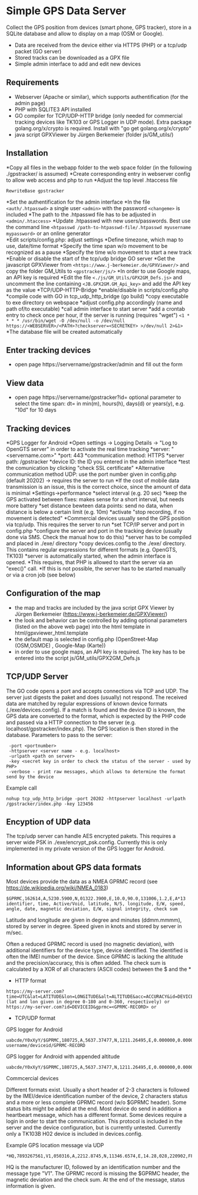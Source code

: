 Simple GPS Data Server
======================

Collect the GPS position from devices (smart phone, GPS tracker), store in a SQLite database and allow to display on a map (OSM or Google).
- Data are received from the device either via HTTPS (PHP) or a tcp/udp packet (GO server)
- Stored tracks can be downloaded as a GPX file
- Simple admin interface to add and edit new devices

Requirements
------------
- Webserver (Apache or similar), which supports authentification (for the admin page)
- PHP with SQLITE3 API installed 
- GO compiler for TCP/UDP-HTTP bridge (only needed for commercial tracking devices like TK103 or GPS Logger in UDP mode).
  Extra package golang.org/x/crypto is required. Install with "go get golang.org/x/crypto"
- java script GPXViewer by Jürgen Berkemeier (folder js/GM_utils/)

Installation
------------
*Copy all files in the webapp folder to the web space folder (in the following ./gpstracker/ is assumed)
*Create corresponding entry in webserver config to allow web access and php to run
*Adjust the top level .htaccess file
 ```
 RewriteBase gpstracker
 ```
*Set the authentification for the admin interface
  *In the file `<auth/.htpasswd>` a single user `<admin>` with the password `<changeme>` is included
  *The path to the .htpasswd file has to be adjusted in `<admin/.htaccess>`
  *Update .htpasswd with new users/passwords. Best use the command line `<htpasswd /path-to-htpasswd-file/.htpasswd myusername mypassword>` or an online generator  
*Edit scripts/config.php: adjust settings
  *Define timezone, which map to use, date/time format
  *Specify the time span w/o movement to be recognized as a pause
  *Specify the time w/o movement to start a new track
  *Enable or disable the start of the tcp/udp bridge GO server 
*Get the javascript GPXViewer from `<https://www.j-berkemeier.de/GPXViewer/>` and copy the folder GM_Utils to `<gpstracker/js/>`
  *In order to use Google maps, an API key is required
  *Edit the file `<./js/GM_Utils/GPX2GM_Defs.js>` and uncomment the line containing  `<JB.GPX2GM.GM_Api_key>` and add the API key as the value
*TCP/UDP-HTTP-Bridge 
  *enable/disable in scripts/config.php
  *compile code with GO in tcp_udp_http_bridge (go build)
  *copy executable to exe directory on webspace
  *adjust config.php accordingly (name and path of/to executable)
  *call admin interface to start server
  *add a crontab entry to check once per hour, if the server is running (requires "wget")
   `<1 * * * * /usr/bin/wget -O /dev/null -o /dev/null https://<WEBSERVER>/<PATH>?checkserver=<SECRETKEY> >/dev/null 2>&1>`	 	 
*The database file will be created automatically
	
Enter tracking devices
----------------------
- open page https://servername/gpstracker/admin and fill out the form

View data
---------
- open page https://servername/gpstracker?id=<ID of device>
  optional parameter to select the time span: dt=<time span> in min(m), hours(h), days(d) or years(y), e.g. "10d" for 10 days 

Tracking devices
----------------
*GPS Logger for Android
  *Open settings -> Logging Details -> "Log to OpenGTS server" in order to activate the real time tracking
	 *server: "<servername.com>"
	 *port: 443
	 *communication method: HTTPS
	 *server path: /gpstracker
	 *device ID: the ID you entered in the admin interface
	 *test the comunication by clicking "check SSL certificate"
  *Alternative communication method UDP: use the port number given in config.php (default 20202) -> requires the server to run
  *If the cost of mobile data transmission is an issue, this is the correct choice, since the amount of data is minimal
  *Settings->performance
     *select interval  (e.g. 20 sec)
     *keep the GPS activated between fixes: makes sense for a short interval, but needs more battery 
     *set distance bewteen data points: send no data, when distance is below a certain limit (e.g. 10m)
     *activate "stop recording, if no movement is detected"
*Commercial devices usually send the GPS position via tcp/udp. This requires the server to run
  *set TCP/IP server and port in config.php 
  *configure the server and port in the tracking device (usually done via SMS. Check the manual how to do this)
  *server has to be compiled and placed in ./exe/ directory
  *copy devices.config to the ./exe/ directory. This contains regular expressions for different formats (e.g. OpenGTS, TK103)
  *server is automatically started, when the admin interface is opened. 
    *This requires, that PHP is allowed to start the server via an "exec()" call. 
    *If this is not possible, the server has to be started manually or via a cron job (see below)

Configuration of the map
------------------------
- the map and tracks are included by the java script GPX Viewer by Jürgen Berkemeier (https://www.j-berkemeier.de/GPXViewer/)
- the look and behavior can be controlled by adding optional parameters (listed on the above web page) into the html template in html/gpxviewer_html.template
- the default map is selected in config.php (OpenStreet-Map (OSM,OSMDE) , Google-Map (Karte)) 
- in order to use google maps, an API key is required. The key has to be entered into the script js/GM_utils/GPX2GM_Defs.js
 
TCP/UDP Server
--------------
The GO code opens a port and accepts connections via TCP and UDP. The server just digests the paket and does (usually) not respond. The received data are matched by regular expressions of known device formats (./exe/devices.config). If a match is found and the device ID is known, the GPS data are converted to the format, which is expected by the PHP code and passed via a HTTP connection to the server (e.g. localhost/gpstracker/index.php). The GPS location is then stored in the database. 
Parameters to pass to the server:
```
 -port <portnumber>
 -httpserver <server name - e.g. localhost>
 -urlpath <path on server>
 -key <secret key in order to check the status of the server - used by PHP>
 -verbose - print raw messages, which allows to determine the format send by the device
```
Example call
```
nohup tcp_udp_http_bridge -port 20202 -httpserver localhost -urlpath /gpstracker/index.php -key 123456
```
Encyption of UDP data
---------------------
The tcp/udp server can handle AES encrypted pakets. This requires a server wide PSK in ./exe/encrypt_psk.config. Currently this is only implemented in my private version of the GPS logger for Android.  

Information about GPS data formats
----------------------------------
Most devices provide the data as a NMEA GPRMC record (see https://de.wikipedia.org/wiki/NMEA_0183)
```
$GPRMC,162614,A,5230.5900,N,01322.3900,E,10.0,90.0,131006,1.2,E,A*13
identifier, time, Active/Void, latitude, N/S, longitude, E/W, speed, angle, date, magnetic deviation, E/W, signal integrity, check sum 
```
Latitude and longitude are given in degree and minutes (ddmm.mmmm), stored by server in degree. Speed given in knots and stored by server in m/sec.

Often a reduced GPRMC record is used (no magnetic deviation), with additional identifiers for the device type, device identified. The identified is often the IMEI number of the device.
Since GPRMC is lacking the altitude and the precision/accuracy, this is often added.
The check sum is calculated by a XOR of all characters (ASCII codes) between the $ and the *

- HTTP format
```
https://my-server.com?time=UTC&lat=LATITUDE&lon=LONGITUDE&alt=ALTITUDE&acc=ACCURACY&id=DEVICEID (lat and lon given in degree 0-180 and 0-360, respectively) or
https://my-server.com?id=DEVICEID&gprmc=<GPRMC-RECORD> or
```

- TCP/UDP format

GPS logger for Android
```
uabcde/Y0xXyY/$GPRMC,180725,A,5637.37477,N,1211.26495,E,0.000000,0.000000,021017,,*20
username/deviceid/GPRMC-RECORD
```
GPS logger for Android with appended altitude
```
uabcde/Y0xXyY/$GPRMC,180725,A,5637.37477,N,1211.26495,E,0.000000,0.000000,021017,,*20,alt=100.5
```
Commcercial devices 

Different formats exist. Usually a short header of 2-3 characters is followed by the IMEI/device identification number of the device, 2 characters status and a more or less complete GPRMC record (w/o $GPRMC header). Some status bits might be added at the end. Most device do send in addition a heartbeart message, which has a different format. Some devices require a login in order to start the communication. This protocol is included in the server and the device configuration, but is currently untested. Currently only a TK103B H02 device is included in devices.config. 

Example GPS location message via UDP
```
*HQ,7893267561,V1,050316,A,2212.8745,N,11346.6574,E,14.28,028,220902,FFFFFFFF#
```
HQ is the manufacturer ID, followed by an identification number and the message type "V1". The GPRMC record is missing the $GPRMC header, the magnetic deviation and the check sum. At the end of the message, status information is given.
